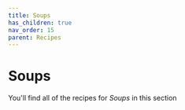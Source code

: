 ```yaml
---
title: Soups
has_children: true
nav_order: 15
parent: Recipes
---
```


# Soups

You'll find all of the recipes for *Soups* in this section

